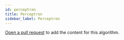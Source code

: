 ```yaml
---
id: perceptron
title: Perceptron
sidebar_label: Perceptron
---
```


[Open a pull request](https://github.com/AllAlgorithms/algorithms/tree/master/docs/perceptron.md) to add the content for this algorithm.